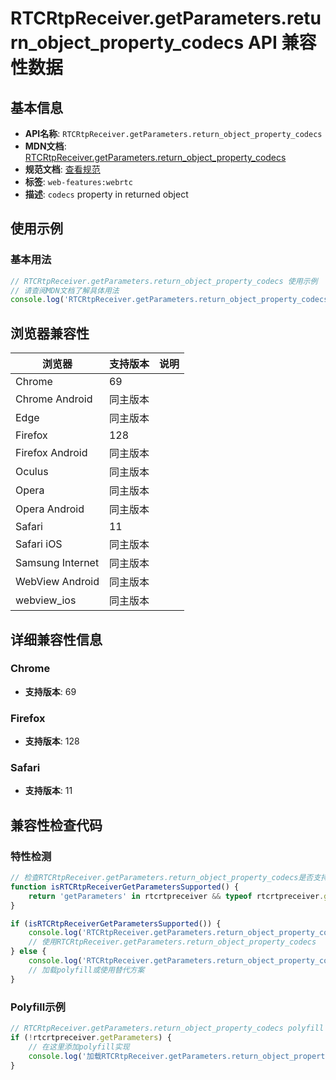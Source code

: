 # RTCRtpReceiver.getParameters.return_object_property_codecs API 兼容性数据

## 基本信息

- **API名称**: `RTCRtpReceiver.getParameters.return_object_property_codecs`
- **MDN文档**: [RTCRtpReceiver.getParameters.return_object_property_codecs](https://developer.mozilla.org/docs/Web/API/RTCRtpReceiver/getParameters#codecs)
- **规范文档**: [查看规范](https://w3c.github.io/webrtc-pc/#dom-rtcrtpparameters-codecs)
- **标签**: `web-features:webrtc`
- **描述**: `codecs` property in returned object

## 使用示例

### 基本用法

```javascript
// RTCRtpReceiver.getParameters.return_object_property_codecs 使用示例
// 请查阅MDN文档了解具体用法
console.log('RTCRtpReceiver.getParameters.return_object_property_codecs API');
```

## 浏览器兼容性

| 浏览器 | 支持版本 | 说明 |
|--------|----------|------|
| Chrome | 69 |  |
| Chrome Android | 同主版本 |  |
| Edge | 同主版本 |  |
| Firefox | 128 |  |
| Firefox Android | 同主版本 |  |
| Oculus | 同主版本 |  |
| Opera | 同主版本 |  |
| Opera Android | 同主版本 |  |
| Safari | 11 |  |
| Safari iOS | 同主版本 |  |
| Samsung Internet | 同主版本 |  |
| WebView Android | 同主版本 |  |
| webview_ios | 同主版本 |  |

## 详细兼容性信息

### Chrome

- **支持版本**: 69

### Firefox

- **支持版本**: 128

### Safari

- **支持版本**: 11

## 兼容性检查代码

### 特性检测

```javascript
// 检查RTCRtpReceiver.getParameters.return_object_property_codecs是否支持
function isRTCRtpReceiverGetParametersSupported() {
    return 'getParameters' in rtcrtpreceiver && typeof rtcrtpreceiver.getParameters === 'function';
}

if (isRTCRtpReceiverGetParametersSupported()) {
    console.log('RTCRtpReceiver.getParameters.return_object_property_codecs 支持');
    // 使用RTCRtpReceiver.getParameters.return_object_property_codecs
} else {
    console.log('RTCRtpReceiver.getParameters.return_object_property_codecs 不支持，需要polyfill');
    // 加载polyfill或使用替代方案
}
```

### Polyfill示例

```javascript
// RTCRtpReceiver.getParameters.return_object_property_codecs polyfill
if (!rtcrtpreceiver.getParameters) {
    // 在这里添加polyfill实现
    console.log('加载RTCRtpReceiver.getParameters.return_object_property_codecs polyfill');
}
```

